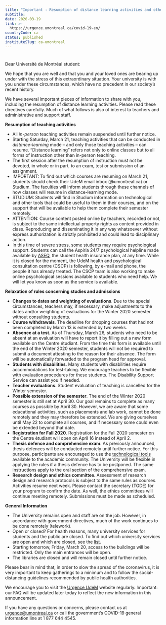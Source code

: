 ```yaml
---
title: "Important : Resumption of distance learning activities and other information"
subtitle: 
date: 2020-03-19
link: >-
  https://urgence.umontreal.ca/covid-19-en/
countryCode: ca
status: published
instituteSlug: ca-umontreal
---
```

# 

Dear Université de Montréal student: 

We hope that you are well and that you and your loved ones are bearing up under with the stress of this extraordinary situation. Your university is with you under these circumstances, which have no precedent in our society’s recent history. 

We have several important pieces of information to share with you, including the resumption of distance learning activities. Please read these directives carefully. Much of what follows is also of interest to teachers and administrative and support staff. 

**Resumption of teaching activities**

  * All _in-person_ teaching activities remain suspended until further notice. 
  * Starting Saturday, March 21, teaching activities that can be conducted in _distance-learning_ mode – and only those teaching activities – can resume. “Distance learning” refers not only to online classes but to all forms of instruction other than in-person teaching. 
  * The first session after the resumption of instruction must not be devoted, in whole or in part, to an exam, test or submission of an assignment.
  * IMPORTANT: To find out which courses are resuming on March 21, students should check their UdeM email inbox (@umontreal.ca) or Studium. The faculties will inform students through these channels of how classes will resume in distance-learning mode. 
  * STUDIUM: Students will find in Studium information on technological and other tools that could be useful to them in their courses, and on the support that will be available to help them complete their semester remotely.
  * ATTENTION: Course content posted online by teachers, recorded or not, is subject to the same intellectual property rights as content provided in class. Reproducing and disseminating it in any way whatsoever without express authorization is strictly prohibited and could lead to disciplinary action.
  * In this time of severe stress, some students may require psychological support. Students can call the Aspiria 24/7 psychological helpline made available by [ASEQ](http://www.aseq.ca/), the student health insurance plan, at any time. While it is closed for the moment, the UdeM health and psychological consultation centre (CSCP) is following, by e-mail and phone, the people it has already treated. The CSCP team is also working to make online psychological sessions available to students who need help. We will let you know as soon as the service is available. 



**Relaxation of rules concerning studies and admissions**

  *  **Changes to dates and weighting of evaluations**. Due to the special circumstances, teachers may, if necessary, make adjustments to the dates and/or weighting of evaluations for the Winter 2020 semester without consulting students. 
  * **Course withdrawals**. The deadline for dropping courses that had not been completed by March 13 is extended by two weeks. 
  * **Absence at a test**. As of Thursday, March 26, students who need to be absent at an evaluation will have to report it by filling out a new form available on the Centre étudiant. From the time this form is available until the end of the Winter 2020 semester, students will not be required to submit a document attesting to the reason for their absence. The form will be automatically forwarded to the program head for approval. 
  * **Students with disabilities**. Many students with disabilities require accommodations for test-taking. We encourage teachers to be flexible with evaluation procedures for these students. The Disability Support Service can assist you if needed. 
  * **Teacher evaluations**. Student evaluation of teaching is cancelled for the Winter semester.
  *  **Possible extension of the semester**. The end of the Winter 2020 semester is still set at April 30\. Our goal remains to complete as many courses as possible by April 30. However, we are aware that some educational activities, such as placements and lab work, cannot be done remotely and they may therefore be extended. We are giving ourselves until May 22 to complete all courses, and if necessary some could even be extended beyond that date. 
  * **Registration for Fall 2020**. Registration for the Fall 2020 semester on the Centre étudiant will open on April 16 instead of April 2.
  *  **Thesis defence and comprehensive exam**. As previously announced, thesis defences will be conducted remotely until further notice. For this purpose, participants are encouraged to use the [technological tools](https://wiki.umontreal.ca/pages/viewpage.action?pageId=143524413#Listedesservicesparcat%C3%A9gories-multimedia) available to the academic community. The University will be flexible in applying the rules if a thesis defence has to be postponed. The same instructions apply to the oral section of the comprehensive exam. 
  * **Research design and ethics committee**. Assessment of research design and research protocols is subject to the same rules as courses. Activities resume next week. Please contact the secretary (TGDE) for your program to confirm the date. As well, the ethics committees will continue meeting remotely. Submissions must be made as scheduled. 



**General Information**

  * The University remains open and staff are on the job. However, in accordance with government directives, much of the work continues to be done remotely (telework). 
  * Open or closed? For health reasons, many university services for students and the public are closed. To find out which university services are open and which are closed, see the [list](/faq/#liste-des-services). 
  * Starting tomorrow, Friday, March 20, access to the buildings will be restricted. Only the main entrances will be open. 
  * The libraries are closed and will remain closed until further notice. 



Please bear in mind that, in order to slow the spread of the coronavirus, it is very important to keep gatherings to a minimum and to follow the social-distancing guidelines recommended by public health authorities. 

We encourage you to visit the [Urgence UdeM](/faq/) website regularly. Important: our FAQ will be updated later today to reflect the new information in this announcement. 

If you have any questions or concerns, please contact us at [urgence@umontreal.ca](mailto:urgence@umontreal.ca) or call the government’s COVID-19 general information line at 1 877 644 4545.
